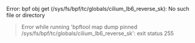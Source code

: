 Error: bpf obj get (/sys/fs/bpf/tc/globals/cilium_lb6_reverse_sk): No such file or directory
> Error while running 'bpftool map dump pinned /sys/fs/bpf/tc/globals/cilium_lb6_reverse_sk':  exit status 255

